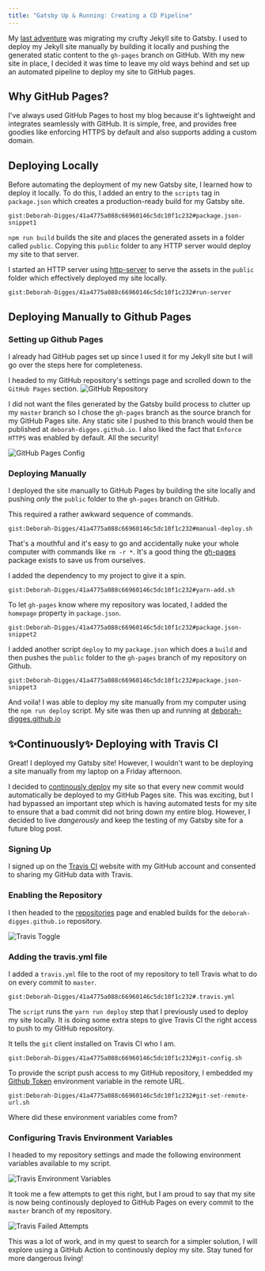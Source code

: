```yaml
---
title: "Gatsby Up & Running: Creating a CD Pipeline"
---
```


My [last adventure](https://deborah-digges.github.io/2020/09/16/Jekyll-to-Gatsby) was migrating my crufty Jekyll site to Gatsby. I used to deploy my Jekyll site manually by building it locally and pushing the generated static content to the `gh-pages` branch on GitHub. With my new site in place, I decided it was time to leave my old ways behind and set up an automated pipeline to deploy my site to GitHub pages.

## Why GitHub Pages?

I've always used GitHub Pages to host my blog because it's lightweight and integrates seamlessly with GitHub. It is simple, free, and provides free goodies like enforcing HTTPS by default and also supports adding a custom domain.

## Deploying Locally

Before automating the deployment of my new Gatsby site, I learned how to deploy it locally. To do this, I added an entry to the `scripts` tag in `package.json` which creates a production-ready build for my Gatsby site.

`gist:Deborah-Digges/41a4775a088c66960146c5dc10f1c232#package.json-snippet1`


```npm run build``` builds the site and places the generated assets in a folder called `public`. Copying this `public` folder to any HTTP server would deploy my site to that server.

I started an HTTP server using [http-server](https://www.npmjs.com/package/http-server) to serve the assets in the `public` folder which effectively deployed my site locally.

`gist:Deborah-Digges/41a4775a088c66960146c5dc10f1c232#run-server`

## Deploying Manually to Github Pages

### Setting up Github Pages

I already had GitHub pages set up since I used it for my Jekyll site but I will go over the steps here for completeness.

I headed to my GitHub repository's settings page and scrolled down to the `GitHub Pages` section.
![GitHub Repository](../images/github-repository.png)

I did not want the files generated by the Gatsby build process to clutter up my `master` branch so I chose the `gh-pages` branch as the source branch for my GitHub Pages site. Any static site I pushed to this branch would then be published at `deborah-digges.github.io`. I also liked the fact that `Enforce HTTPS` was enabled by default. All the security!

![GitHub Pages Config](../images/github-pages-config.png)

### Deploying Manually

I deployed the site manually to GitHub Pages by building the site locally and pushing *only* the `public` folder to the `gh-pages` branch on GitHub.

This required a rather awkward sequence of commands.

`gist:Deborah-Digges/41a4775a088c66960146c5dc10f1c232#manual-deploy.sh`

That's a mouthful and it's easy to go and accidentally nuke your whole computer with commands like `rm -r *`. It's a good thing the [gh-pages](https://www.npmjs.com/package/gh-pages) package exists to save us from ourselves.

I added the dependency to my project to give it a spin.

`gist:Deborah-Digges/41a4775a088c66960146c5dc10f1c232#yarn-add.sh`

To let `gh-pages` know where my repository was located, I  added the `homepage` property in `package.json`.

`gist:Deborah-Digges/41a4775a088c66960146c5dc10f1c232#package.json-snippet2`


I added another script `deploy` to my `package.json` which does a `build` and then pushes the `public` folder to the `gh-pages` branch of my repository on Github.

`gist:Deborah-Digges/41a4775a088c66960146c5dc10f1c232#package.json-snippet3`


And voila! I was able to deploy my site manually from my computer using the `npm run deploy` script. My site was then up and running at [deborah-digges.github.io](http://deborah-digges.github.io/)

## ✨Continuously✨ Deploying with Travis CI

Great! I deployed my Gatsby site! However, I wouldn't want to be deploying a site manually from my laptop on a Friday afternoon.

I decided to [continously deploy](https://www.atlassian.com/continuous-delivery/principles/continuous-integration-vs-delivery-vs-deployment) my site so that every new commit would automatically be deployed to my GitHub Pages site. This was exciting, but I had bypassed an important step which is having automated tests for my site to ensure that a bad commit did not bring down my entire blog. However, I decided to live *dangerously* and keep the testing of my Gatsby site for a future blog post.

### Signing Up

I signed up on the [Travis CI](https://travis-ci.org/) website with my GitHub account and consented to sharing my GitHub data with Travis.

### Enabling the Repository

I then headed to the [repositories](https://travis-ci.org/account/repositories) page and enabled builds for the `deborah-digges.github.io` repository.

![Travis Toggle](../images/travis-toggle.png)

### Adding the travis.yml file

I added a `travis.yml` file to the root of my repository to tell Travis what to do on every commit to `master`.

`gist:Deborah-Digges/41a4775a088c66960146c5dc10f1c232#.travis.yml`

The `script` runs the `yarn run deploy` step that I previously used to deploy my site locally. It is doing some extra steps to give Travis CI the right access to push to my GitHub repository.

It tells the `git` client installed on Travis CI who I am.

`gist:Deborah-Digges/41a4775a088c66960146c5dc10f1c232#git-config.sh`


To provide the script push access to my GitHub repository, I embedded my [Github Token](https://docs.github.com/en/github/authenticating-to-github/creating-a-personal-access-token) environment variable in the remote URL.

`gist:Deborah-Digges/41a4775a088c66960146c5dc10f1c232#git-set-remote-url.sh`


Where did these environment variables come from?

### Configuring Travis Environment Variables

I headed to my repository settings and made the following environment variables available to my script.

![Travis Environment Variables](../images/travis-env-var.png)

It took me a few attempts to get this right, but I am proud to say that my site is now being continously deployed to GitHub Pages on every commit to the `master` branch of my repository.

![Travis Failed Attempts](../images/travis-failed-attempts.png)

This was a lot of work, and in my quest to search for a simpler solution, I will explore using a GitHub Action to continously deploy my site. Stay tuned for more dangerous living!
